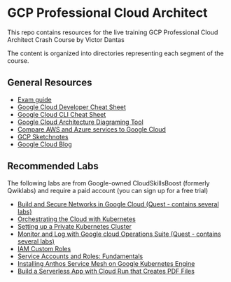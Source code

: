 # GCP Professional Cloud Architect 
This repo contains resources for the live training GCP Professional Cloud Architect Crash Course by Victor Dantas

The content is organized into directories representing each segment of the course.

## General Resources
- [Exam guide](https://cloud.google.com/certification/guides/professional-cloud-architect)
- [Google Cloud Developer Cheat Sheet](https://googlecloudcheatsheet.withgoogle.com/)
- [Google Cloud CLI Cheat Sheet](https://cloud.google.com/static/sdk/docs/images/gcloud-cheat-sheet.pdf)
- [Google Cloud Architecture Diagraming Tool](https://cloud.google.com/static/sdk/docs/images/gcloud-cheat-sheet.pdf)
- [Compare AWS and Azure services to Google Cloud](https://cloud.google.com/free/docs/aws-azure-gcp-service-comparison)
- [GCP Sketchnotes](https://thecloudgirl.dev/sketchnote.html)
- [Google Cloud Blog](https://cloud.google.com/blog/)

## Recommended Labs
The following labs are from Google-owned CloudSkillsBoost (formerly Qwiklabs) and require a paid account (you can sign up for a free trial)

- [Build and Secure Networks in Google Cloud (Quest - contains several labs)](https://www.cloudskillsboost.google/quests/128)
- [Orchestrating the Cloud with Kubernetes](https://www.cloudskillsboost.google/focuses/557?parent=catalog)
- [Setting up a Private Kubernetes Cluster](https://www.cloudskillsboost.google/focuses/867?parent=catalog)
- [Monitor and Log with Google cloud Operations Suite (Quest - contains several labs)](https://www.cloudskillsboost.google/quests/143)
- [IAM Custom Roles](https://www.cloudskillsboost.google/focuses/1035?parent=catalog)
- [Service Accounts and Roles: Fundamentals](https://www.cloudskillsboost.google/focuses/1038?parent=catalog)
- [Installing Anthos Service Mesh on Google Kubernetes Engine](https://www.cloudskillsboost.google/focuses/8459?parent=catalog)
- [Build a Serverless App with Cloud Run that Creates PDF Files](https://www.cloudskillsboost.google/focuses/8390?parent=catalog)